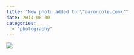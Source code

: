 ```yaml
---
title: "New photo added to \"aaroncole.com\""
date: 2014-08-30
categories: 
  - "photography"
---
```


![](https://locker.ifttt.com/f/0e19f7c5-4a8a-4dde-9138-d3e1abfeaa0e)
